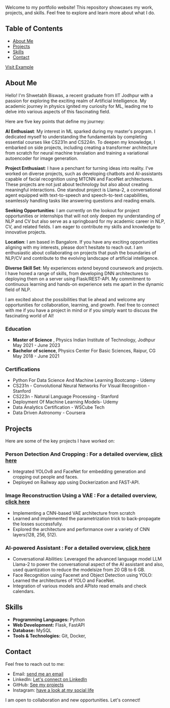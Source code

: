 Welcome to my portfolio website! This repository showcases my work, projects, and skills. Feel free to explore and learn more about what I do.

## Table of Contents
- [About Me](#about-me)
- [Projects](#projects)
- [Skills](#skills)
- [Contact](#contact)

<a href="https://youtube.com" class="button">Visit Example</a>


## About Me
Hello! I'm Shwetabh Biswas, a recent graduate from IIT Jodhpur with a passion for exploring the exciting realm of Artificial Intelligence. My academic journey in physics ignited my curiosity for ML, leading me to delve into various aspects of this fascinating field.

Here are five key points that define my journey:

**AI Enthusiast**: My interest in ML sparked during my master's program. I dedicated myself to understanding the fundamentals by completing essential courses like CS231n and CS224n. To deepen my knowledge, I embarked on side projects, including creating a transformer architecture from scratch for neural machine translation and training a variational autoencoder for image generation.

**Project Enthusiast**: I have a penchant for turning ideas into reality. I've worked on diverse projects, such as developing chatbots and AI-assistants capable of facial recognition using MTCNN and FaceNet architectures. These projects are not just about technology but also about creating meaningful interactions. One standout project is Llama-2, a conversational agent equipped with text-to-speech and speech-to-text capabilities, seamlessly handling tasks like answering questions and reading emails.

**Seeking Opportunities**: I am currently on the lookout for project opportunities or internships that will not only deepen my understanding of NLP and CV but also serve as a springboard for my academic career in NLP, CV, and related fields. I am eager to contribute my skills and knowledge to innovative projects.

**Location**: I am based in Bangalore. If you have any exciting opportunities aligning with my interests, please don't hesitate to reach out. I am enthusiastic about collaborating on projects that push the boundaries of NLP/CV and contribute to the evolving landscape of artificial intelligence.

**Diverse Skill Set**: My experiences extend beyond coursework and projects. I have honed a range of skills, from developing DNN architectures to deploying them on a server using Flask/REST-API. My commitment to continuous learning and hands-on experience sets me apart in the dynamic field of NLP.

I am excited about the possibilities that lie ahead and welcome any opportunities for collaboration, learning, and growth. Feel free to connect with me if you have a project in mind or if you simply want to discuss the fascinating world of AI!

### Education
-   **Master of Science** , Physics
    Indian Institute of Technology, Jodhpur
    May 2021 - June 2023
-   **Bachelor of science**, Physics
    Center For Basic Sciences, Raipur, CG
    May 2018 - June 2021

### Certifications
- Python For Data Science And Machine Learning Bootcamp - Udemy
- CS231n - Convolutional Neural Networks For Visual Recognition - Stanford
- CS223n - Natural Language Processing - Stanford
- Deployment Of Machine Learning Models- Udemy
- Data Analytics Certification - WSCube Tech
- Data Driven Astronomy - Coursera

## Projects
Here are some of the key projects I have worked on:

### Person Detection And Cropping : For a detailed overview, [click here](https://shwetabh-23.github.io/person-detection-website/) 
- Integrated YOLOv8 and FaceNet for embedding generation and cropping out people and faces.
- Deployed on Railway app using Dockerization and FAST-API.

### Image Reconstruction Using a VAE : For a detailed overview, [click here](https://shwetabh-23.github.io/VAE-website/) 
- Implementing a CNN-based VAE architecture from scratch
- Learned and implemented the parametrization trick to back-propagate the losses successfully.
- Explored the architecture and performance over a variety of CNN layers(128, 256, 512).

### AI-powered Assistant : For a detailed overview, [click here](https://shwetabh-23.github.io/AI-assistant-website/) 

- Conversational Abilities: Leveraged the advanced language model LLM Llama-2 to power the conversational aspect of the AI assistant and also, used quantization to reduce the modelsize from 20 GB to 6 GB.
- Face Recognition using Facenet and Object Detection using YOLO: Learned the architectures of YOLO and FaceNet.
- Integration of various models and APIsto read emails and check calendars.

## Skills
- **Programming Languages:** Python
- **Web Development:** Flask, FastAPI
- **Database:** MySQL
- **Tools & Technologies:** Git, Docker, 

## Contact
Feel free to reach out to me:

- Email: [send me an email](shwetabhbiswas2305@gmail.com)
- LinkedIn: [Let's connect on LinkedIn](https://www.linkedin.com/in/shwetabh-biswas/)
- GitHub: [See my projects](https://github.com/shwetabh-23)
- Instagram: [have a look at my social life](https://www.instagram.com/shwetabh.23/)

I am open to collaboration and new opportunities. Let's connect!
